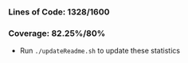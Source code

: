 ### Lines of Code: 1328/1600

### Coverage: 82.25%/80%

- Run `./updateReadme.sh` to update these statistics
